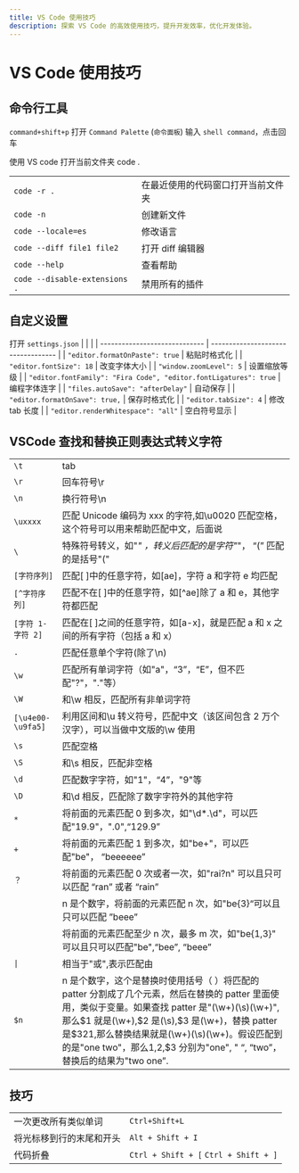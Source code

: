 ```yaml
---
title: VS Code 使用技巧
description: 探索 VS Code 的高效使用技巧，提升开发效率，优化开发体验。
---
```


# VS Code 使用技巧

## 命令行工具

`command+shift+p` 打开 `Command Palette` (`命令面板`) 输入 `shell command`，点击回车

使用 VS code 打开当前文件夹 code .

|                               |                                    |
| ----------------------------- | ---------------------------------- |
| `code -r .`                   | 在最近使用的代码窗口打开当前文件夹 |
| `code -n`                     | 创建新文件                         |
| `code --locale=es`            | 修改语言                           |
| `code --diff file1 file2`     | 打开 diff 编辑器                   |
| `code --help`                 | 查看帮助                           |
| `code --disable-extensions .` | 禁用所有的插件                     |

## 自定义设置

打开 `settings.json`
| | |
| ----------------------------- | ---------------------------------- |
| `"editor.formatOnPaste": true` | 粘贴时格式化 |
| `"editor.fontSize": 18` | 改变字体大小 |
| `"window.zoomLevel": 5` | 设置缩放等级 |
| `"editor.fontFamily": "Fira Code", "editor.fontLigatures": true` | 编程字体连字 |
| `"files.autoSave": "afterDelay"` | 自动保存 |
| `"editor.formatOnSave": true,` | 保存时格式化 |
| `"editor.tabSize": 4` | 修改 tab 长度 |
| `"editor.renderWhitespace": "all"` | 空白符号显示 |

## VSCode 查找和替换正则表达式转义字符

|                   |                                                                                                                                                                                                                                                                                                                                         |
| ----------------- | --------------------------------------------------------------------------------------------------------------------------------------------------------------------------------------------------------------------------------------------------------------------------------------------------------------------------------------- |
| `\t`              | tab                                                                                                                                                                                                                                                                                                                                     |
| `\r`              | 回车符号\r                                                                                                                                                                                                                                                                                                                              |
| `\n`              | 换行符号\n                                                                                                                                                                                                                                                                                                                              |
| `\uxxxx`          | 匹配 Unicode 编码为 xxx 的字符,如\u0020 匹配空格，这个符号可以用来帮助匹配中文，后面说                                                                                                                                                                                                                                                  |
| `\`               | 特殊符号转义，如"_" ，转义后匹配的是字符"_"， “(” 匹配的是括号"("                                                                                                                                                                                                                                                                       |
| `[字符序列]`      | 匹配[ ]中的任意字符，如[ae]，字符 a 和字符 e 均匹配                                                                                                                                                                                                                                                                                     |
| `[^字符序列]`     | 匹配不在[ ]中的任意字符，如[^ae]除了 a 和 e，其他字符都匹配                                                                                                                                                                                                                                                                             |
| `[字符 1-字符 2]` | 匹配在[ ]之间的任意字符，如[a-x]，就是匹配 a 和 x 之间的所有字符（包括 a 和 x）                                                                                                                                                                                                                                                         |
| `.`               | 匹配任意单个字符(除了\n)                                                                                                                                                                                                                                                                                                                |
| `\w`              | 匹配所有单词字符（如"a"，“3”，“E”，但不匹配"?"，"."等）                                                                                                                                                                                                                                                                                 |
| `\W`              | 和\w 相反，匹配所有非单词字符                                                                                                                                                                                                                                                                                                           |
| `[\u4e00-\u9fa5]` | 利用区间和\u 转义符号，匹配中文（该区间包含 2 万个汉字），可以当做中文版的\w 使用                                                                                                                                                                                                                                                       |
| `\s`              | 匹配空格                                                                                                                                                                                                                                                                                                                                |
| `\S`              | 和\s 相反，匹配非空格                                                                                                                                                                                                                                                                                                                   |
| `\d`              | 匹配数字字符，如"1"，“4”，"9"等                                                                                                                                                                                                                                                                                                         |
| `\D`              | 和\d 相反，匹配除了数字字符外的其他字符                                                                                                                                                                                                                                                                                                 |
| `*`               | 将前面的元素匹配 0 到多次，如"\d\*.\d"，可以匹配"19.9"，".0",“129.9”                                                                                                                                                                                                                                                                    |
| `+`               | 将前面的元素匹配 1 到多次，如"be+"，可以匹配"be"， “beeeeee”                                                                                                                                                                                                                                                                            |
| `？`              | 将前面的元素匹配 0 次或者一次，如"rai?n" 可以且只可以匹配 “ran” 或者 “rain”                                                                                                                                                                                                                                                             |
|                   | n 是个数字，将前面的元素匹配 n 次，如"be{3}“可以且只可以匹配 ”beee”                                                                                                                                                                                                                                                                     |
|                   | 将前面的元素匹配至少 n 次，最多 m 次，如"be{1,3}" 可以且只可以匹配"be",“bee”, “beee”                                                                                                                                                                                                                                                    |
| `\|`              | 相当于"或",表示匹配由                                                                                                                                                                                                                                                                                                                   |
| `$n`              | n 是个数字，这个是替换时使用括号（ ）将匹配的 patter 分割成了几个元素，然后在替换的 patter 里面使用，类似于变量。如果查找 patter 是"(\w+)(\s)(\w+)",那么$1 就是(\w+),$2 是(\s),$3 是(\w+)，替换 patter 是$3$2$1,那么替换结果就是(\w+)(\s)(\w+)。假设匹配到的是"one two"，那么$1,$2,$3 分别为"one", " “, “two”，替换后的结果为"two one”. |

## 技巧

|                          |                                       |
| ------------------------ | ------------------------------------- |
| 一次更改所有类似单词     | `Ctrl+Shift+L`                        |
| 将光标移到行的末尾和开头 | `Alt + Shift + I`                     |
| 代码折叠                 | `Ctrl + Shift + [` `Ctrl + Shift + ]` |
